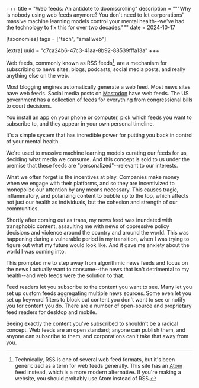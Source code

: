 +++
title = "Web feeds: An antidote to doomscrolling"
description = """Why is nobody using web feeds anymore? You don't need to let
corporations' massive machine learning models control your mental health--we've
had the technology to fix this for over two decades."""
date = 2024-10-17

[taxonomies]
tags = ["tech", "smallweb"]

[extra]
uuid = "c7ca24b6-47c3-41aa-8b92-88539fffa13a"
+++

Web feeds, commonly known as RSS feeds[^1], are a mechanism for subscribing to
news sites, blogs, podcasts, social media posts, and really anything else on the
web.

Most blogging engines automatically generate a web feed. Most news sites have
web feeds. Social media posts on [Mastodon](https://joinmastodon.org/) have web
feeds. The US government has a [collection of
feeds](https://www.govinfo.gov/feeds) for everything from congressional bills to
court decisions.

You install an app on your phone or computer, pick which feeds you want to
subscribe to, and they appear in your own personal timeline.

It's a simple system that has incredible power for putting you back in control
of your mental health.

We're used to massive machine learning models curating our feeds for us,
deciding what media we consume. And this concept is sold to us under the premise
that these feeds are "personalized"--relevant to our interests.

What we often forget is the incentives at play. Companies make money when we
engage with their platforms, and so they are incentivized to monopolize our
attention by any means necessary. This causes tragic, inflammatory, and
polarizing content to bubble up to the top, which affects not just our health as
individuals, but the cohesion and strength of our communities.

Shortly after coming out as trans, my news feed was inundated with transphobic
content, assaulting me with news of oppressive policy decisions and violence
around the country and around the world. This was happening during a vulnerable
period in my transition, when I was trying to figure out what my future would
look like. And it gave me anxiety about the world I was coming into.

This prompted me to step away from algorithmic news feeds and focus on the news
I actually want to consume--the news that isn't detrimental to my health--and
web feeds were the solution to that.

Feed readers let you subscribe to the content you want to see. Many let you set
up custom feeds aggregating multiple news sources. Some even let you set up
keyword filters to block out content you don't want to see or notify you for
content you do. There are a number of open-source and proprietary feed readers
for desktop and mobile.

Seeing exactly the content you've subscribed to shouldn't be a radical concept.
Web feeds are an open standard; anyone can publish them, and anyone can
subscribe to them, and corporations can't take that away from you.

[^1]: Technically, RSS is one of several web feed formats, but it's been
    genericized as a term for web feeds generally. This site has an
    [Atom](https://en.wikipedia.org/wiki/Atom_(web_standard)) feed instead,
    which is a more modern alternative. If you're making a website, you should
    probably use Atom instead of RSS.
